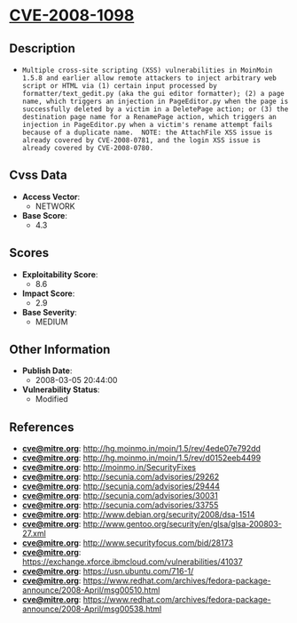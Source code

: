 
# [CVE-2008-1098](http://hg.moinmo.in/moin/1.5/rev/4ede07e792dd)

## Description

- `Multiple cross-site scripting (XSS) vulnerabilities in MoinMoin 1.5.8 and earlier allow remote attackers to inject arbitrary web script or HTML via (1) certain input processed by formatter/text_gedit.py (aka the gui editor formatter); (2) a page name, which triggers an injection in PageEditor.py when the page is successfully deleted by a victim in a DeletePage action; or (3) the destination page name for a RenamePage action, which triggers an injection in PageEditor.py when a victim's rename attempt fails because of a duplicate name.  NOTE: the AttachFile XSS issue is already covered by CVE-2008-0781, and the login XSS issue is already covered by CVE-2008-0780.`

## Cvss Data

- **Access Vector**:
  - NETWORK
- **Base Score**:
  - 4.3

## Scores

- **Exploitability Score**:
  - 8.6
- **Impact Score**:
  - 2.9
- **Base Severity**:
  - MEDIUM

## Other Information

- **Publish Date**:
  - 2008-03-05 20:44:00
- **Vulnerability Status**:
  - Modified

## References

- **cve@mitre.org**: http://hg.moinmo.in/moin/1.5/rev/4ede07e792dd
- **cve@mitre.org**: http://hg.moinmo.in/moin/1.5/rev/d0152eeb4499
- **cve@mitre.org**: http://moinmo.in/SecurityFixes
- **cve@mitre.org**: http://secunia.com/advisories/29262
- **cve@mitre.org**: http://secunia.com/advisories/29444
- **cve@mitre.org**: http://secunia.com/advisories/30031
- **cve@mitre.org**: http://secunia.com/advisories/33755
- **cve@mitre.org**: http://www.debian.org/security/2008/dsa-1514
- **cve@mitre.org**: http://www.gentoo.org/security/en/glsa/glsa-200803-27.xml
- **cve@mitre.org**: http://www.securityfocus.com/bid/28173
- **cve@mitre.org**: https://exchange.xforce.ibmcloud.com/vulnerabilities/41037
- **cve@mitre.org**: https://usn.ubuntu.com/716-1/
- **cve@mitre.org**: https://www.redhat.com/archives/fedora-package-announce/2008-April/msg00510.html
- **cve@mitre.org**: https://www.redhat.com/archives/fedora-package-announce/2008-April/msg00538.html

